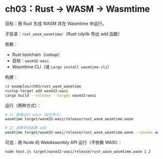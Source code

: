 # ch03：Rust → WASM → Wasmtime

目标：用 Rust 生成 WASM 并在 Wasmtime 中运行。

子目录：`rust_wasm_wasmtime/`（Rust cdylib 导出 add 函数）

依赖：
- Rust toolchain（rustup）
- 目标：`wasm32-wasi`
- Wasmtime CLI（或 `cargo install wasmtime-cli`）

构建：
```bash
cd examples/ch03/rust_wasm_wasmtime
rustup target add wasm32-wasi
cargo build --release --target wasm32-wasi
```

运行（两种方式）：
```bash
# 1) 直接运行 wasm（如无导入）
wasmtime target/wasm32-wasi/release/rust_wasm_wasmtime.wasm

# 2) 调用导出函数 add
wasmtime target/wasm32-wasi/release/rust_wasm_wasmtime.wasm --invoke add 1 2
```

可选：用 Node 的 WebAssembly API 运行（不依赖 WASI）：
```bash
node host.js target/wasm32-wasi/release/rust_wasm_wasmtime.wasm 1 2
```
